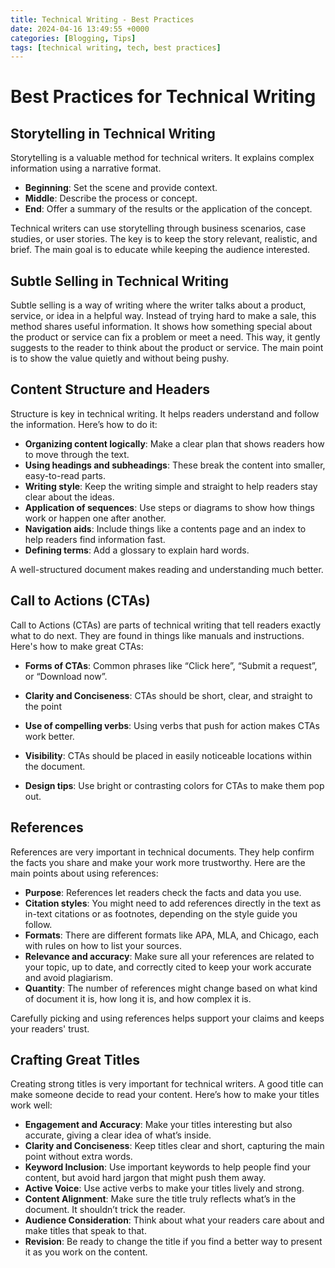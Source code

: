 ```yaml
---
title: Technical Writing - Best Practices
date: 2024-04-16 13:49:55 +0000
categories: [Blogging, Tips]
tags: [technical writing, tech, best practices]
---
```


# Best Practices for Technical Writing

## Storytelling in Technical Writing

Storytelling is a valuable method for technical writers. It explains complex information using a narrative format.

* **Beginning**: Set the scene and provide context.
* **Middle**: Describe the process or concept.
* **End**: Offer a summary of the results or the application of the concept.

Technical writers can use storytelling through business scenarios, case studies, or user stories. The key is to keep the story relevant, realistic, and brief. The main goal is to educate while keeping the audience interested.

## Subtle Selling in Technical Writing

Subtle selling is a way of writing where the writer talks about a product, service, or idea in a helpful way. Instead of trying hard to make a sale, this method shares useful information. It shows how something special about the product or service can fix a problem or meet a need. This way, it gently suggests to the reader to think about the product or service. The main point is to show the value quietly and without being pushy.

## Content Structure and Headers

Structure is key in technical writing. It helps readers understand and follow the information. Here’s how to do it:

* **Organizing content logically**: Make a clear plan that shows readers how to move through the text.
* **Using headings and subheadings**: These break the content into smaller, easy-to-read parts.
* **Writing style**: Keep the writing simple and straight to help readers stay clear about the ideas.
* **Application of sequences**: Use steps or diagrams to show how things work or happen one after another.
* **Navigation aids**: Include things like a contents page and an index to help readers find information fast.
* **Defining terms**: Add a glossary to explain hard words.

A well-structured document makes reading and understanding much better.

## Call to Actions (CTAs)

Call to Actions (CTAs) are parts of technical writing that tell readers exactly what to do next. They are found in things like manuals and instructions. Here's how to make great CTAs:

* **Forms of CTAs**: Common phrases like “Click here”, “Submit a request”, or “Download now”.

* **Clarity and Conciseness**: CTAs should be short, clear, and straight to the point

* **Use of compelling verbs**: Using verbs that push for action makes CTAs work better.

* **Visibility**: CTAs should be placed in easily noticeable locations within the document.

* **Design tips**: Use bright or contrasting colors for CTAs to make them pop out.

## References

References are very important in technical documents. They help confirm the facts you share and make your work more trustworthy. Here are the main points about using references:

* **Purpose**: References let readers check the facts and data you use.
* **Citation styles**: You might need to add references directly in the text as in-text citations or as footnotes, depending on the style guide you follow.
* **Formats**: There are different formats like APA, MLA, and Chicago, each with rules on how to list your sources.
* **Relevance and accuracy**: Make sure all your references are related to your topic, up to date, and correctly cited to keep your work accurate and avoid plagiarism.
* **Quantity**: The number of references might change based on what kind of document it is, how long it is, and how complex it is.

Carefully picking and using references helps support your claims and keeps your readers' trust.

## Crafting Great Titles

Creating strong titles is very important for technical writers. A good title can make someone decide to read your content. Here’s how to make your titles work well:

* **Engagement and Accuracy**: Make your titles interesting but also accurate, giving a clear idea of what’s inside.
* **Clarity and Conciseness**: Keep titles clear and short, capturing the main point without extra words.
* **Keyword Inclusion**: Use important keywords to help people find your content, but avoid hard jargon that might push them away.
* **Active Voice**: Use active verbs to make your titles lively and strong.
* **Content Alignment**: Make sure the title truly reflects what’s in the document. It shouldn’t trick the reader.
* **Audience Consideration**: Think about what your readers care about and make titles that speak to that.
* **Revision**: Be ready to change the title if you find a better way to present it as you work on the content.
